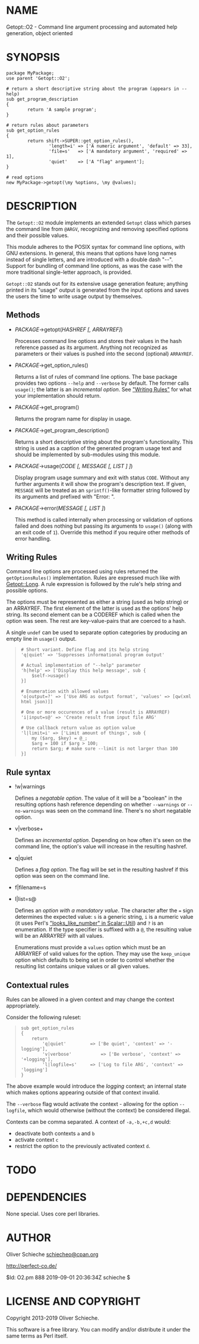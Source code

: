 # NAME

Getopt::O2 - Command line argument processing and automated help generation, object oriented

# SYNOPSIS

    package MyPackage;
    use parent 'Getopt::O2';

    # return a short descriptive string about the program (appears in --help)
    sub get_program_description
    {
            return 'A sample program';
    }

    # return rules about parameters
    sub get_option_rules
    {
            return shift->SUPER::get_option_rules(),
                    'length=i' => ['A numeric argument', 'default' => 33],
                    'file=s'   => ['A mandatory argument', 'required' => 1],
                    'quiet'    => ['A "flag" argument'];
    }

    # read options
    new MyPackage->getopt(\my %options, \my @values);

# DESCRIPTION

The `Getopt::O2` module implements an extended `Getopt` class which
parses the command line from `@ARGV`, recognizing and removing specified options
and their possible values.

This module adheres to the POSIX syntax for command line options, with GNU
extensions. In general, this means that options have long names instead of
single letters, and are introduced with a double dash "--". Support for
bundling of command line options, as was the case with the more traditional
single-letter approach, is provided.

`Getopt::O2` stands out for its extensive usage generation feature; anything
printed in its "usage" output is generated from the input options and saves the
users the time to write usage output by themselves.

## Methods

- _PACKAGE_->getopt(_HASHREF \[, ARRAYREF\]_)

    Processes command line options and stores their values in the hash reference
    passed as its argument. Anything not recognized as parameters or their values is
    pushed into the second (optional) `ARRAYREF`.

- _PACKAGE_->get\_option\_rules()

    Returns a list of rules of command line options. The base package provides two
    options `--help` and `--verbose` by default. The former calls `usage()`; the
    latter is an _incremental option_. See ["Writing Rules"](#writing-rules) for what your
    implementation should return.

- _PACKAGE_->get\_program()

    Returns the program name for display in usage.

- _PACKAGE_->get\_program\_description()

    Returns a short descriptive string about the program's functionality. This
    string is used as a caption of the generated program usage text and should be
    implemented by sub-modules using this module.

- _PACKAGE_->usage(_CODE \[, MESSAGE \[, LIST \] \]_)

    Display program usage summary and exit with status `CODE`. Without any further
    arguments it will show the program's description text. If given, `MESSAGE` will
    be treated as an `sprintf()`-like formatter string followed by its arguments
    and prefixed with "Error: ".

- _PACKAGE_->error(_MESSAGE \[, LIST \]_)

    This method is called internally when processing or validation of options
    failed and does nothing but passing its arguments to `usage()` (along with an
    exit code of `1`). Override this method if you require other methods of error
    handling.

## Writing Rules

Command line options are processed using rules returned the `getOptionsRules()`
implementation. Rules are expressed much like with [Getopt::Long](https://metacpan.org/pod/Getopt::Long). A rule
expression is followed by the rule's help string and possible options.

The options must be represented as either a string (used as help string) or an
ARRAYREF. The first element of the latter is used as the options' help string.
Its second element can be a CODEREF which is called when the option was seen.
The rest are key-value-pairs that are coerced to a hash.

A single `undef` can be used to separate option categories by producing an empty
line in `usage()` output.

>     # Short variant. Define flag and its help string
>     'q|quiet' => 'Suppresses informational program output'
>
>     # Actual implementation of "--help" parameter
>     'h|help' => ['Display this help message', sub {
>         $self->usage()
>     }]
>
>     # Enumeration with allowed values
>     'o|output=?' => ['Use ARG as output format', 'values' => [qw(xml html json)]]
>
>     # One or more occurences of a value (result is ARRAYREF)
>     'i|input=s@' => 'Create result from input file ARG'
>
>     # Use callback return value as option value
>     'l|limit=i' => ['Limit amount of things', sub {
>         my ($arg, $key) = @_;
>         $arg = 100 if $arg > 100;
>         return $arg; # make sure --limit is not larger than 100
>     }]

## Rule syntax

- !w|warnings

    Defines a _negatable option_. The value of it will be a "boolean" in the
    resulting options hash reference depending on whether `--warnings` or
    `--no-warnings` was seen on the command line. There's no short negatable
    option.

- v|verbose+

    Defines an _incremental option_. Depending on how often it's seen on the
    command line, the option's value will increase in the resulting hashref.

- q|quiet

    Defines a _flag option_. The flag will be set in the resulting hashref if this
    option was seen on the command line.

- f|filename=s
- l|list=s@

    Defines an _option with a mandatory value_. The character after the `=` sign
    determines the expected value: `s` is a generic string, `i` is a numeric value
    (it uses Perl's ["looks\_like\_number" in Scalar::Util](https://metacpan.org/pod/Scalar::Util#looks_like_number)) and `?` is an enumeration. If the type
    specifier is suffixed with a `@`, the resulting value will be an ARRAYREF with
    all values.

    Enumerations must provide a `values` option which must be an ARRAYREF of valid
    values for the option. They may use the `keep_unique` option which defaults to
    being set in order to control whether the resulting list contains unique values
    or all given values.

## Contextual rules

Rules can be allowed in a given context and may change the context appropriately.

Consider the following ruleset:

>     sub get_option_rules
>     {
>         return
>             'q|quiet'         => ['Be quiet', 'context' => '-logging'],
>             'v|verbose'           => ['Be verbose', 'context' => '+logging'],
>             'l|logfile=s'     => ['Log to file ARG', 'context' => 'logging']
>     }

The above example would introduce the _logging_ context; an internal state which
makes options appearing outside of that context invalid.

The `--verbose` flag would activate the context - allowing for the option `--logfile`,
which would otherwise (without the context) be considered illegal.

Contexts can be comma separated. A context of `-a,-b,+c,d` would:

- deactivate both contexts `a` and `b`
- activate context `c`
- restrict the option to the previously activated context `d`.

# TODO

# DEPENDENCIES

None special. Uses core perl libraries.

# AUTHOR

Oliver Schieche <schiecheo@cpan.org>

http://perfect-co.de/

$Id: O2.pm 888 2019-09-01 20:36:34Z schieche $

# LICENSE AND COPYRIGHT

Copyright 2013-2019 Oliver Schieche.

This software is a free library. You can modify and/or distribute it under the
same terms as Perl itself.
